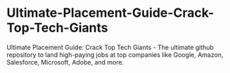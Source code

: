 # Ultimate-Placement-Guide-Crack-Top-Tech-Giants
Ultimate Placement Guide: Crack Top Tech Giants - The ultimate github repository to land high-paying jobs at top companies like Google, Amazon, Salesforce, Microsoft, Adobe, and more.
